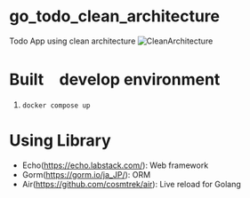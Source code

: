 # go_todo_clean_architecture
Todo App using clean architecture 
![CleanArchitecture](https://user-images.githubusercontent.com/74758734/214624828-b7bf6b78-007c-4fc8-a66c-f84f4db7901d.jpeg)


# Built　develop environment

1. ``docker compose up``

# Using Library
- Echo(https://echo.labstack.com/): Web framework
- Gorm(https://gorm.io/ja_JP/): ORM
- Air(https://github.com/cosmtrek/air): Live reload for Golang
